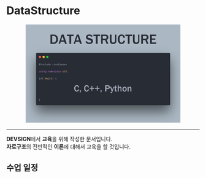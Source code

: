 # DataStructure

<div align="center">
  <img src="Logo/profile.png" width=80% heigh=80%>
</div>

---
**DEVSIGN**에서 **교육**을 위해 작성한 문서입니다. <br>
**자료구조**의 전반적인 **이론**에 대해서 교육을 할 것입니다.

## 수업 일정
